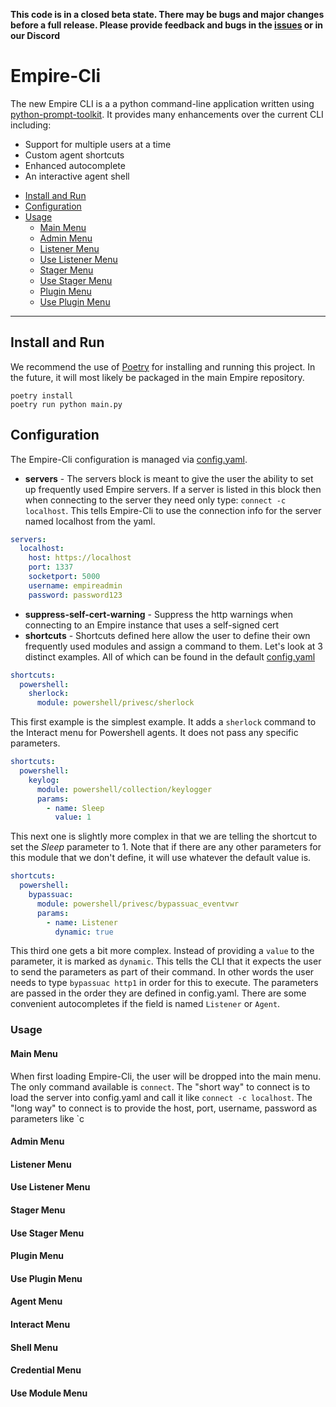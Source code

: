 **This code is in a closed beta state. There may be bugs and major changes before a full release.
Please provide feedback and bugs in the [issues](https://github.com/BC-SECURITY/Empire-Cli/issues) or in our Discord**

Empire-Cli
=============================
The new Empire CLI is a a python command-line application written using [python-prompt-toolkit](https://github.com/prompt-toolkit/python-prompt-toolkit).
It provides many enhancements over the current CLI including:
* Support for multiple users at a time
* Custom agent shortcuts
* Enhanced autocomplete
* An interactive agent shell

- [Install and Run](#install-and-run)
- [Configuration](#configuration)
- [Usage](#usage)
	- [Main Menu](#main-menu)
	- [Admin Menu](#admin-menu)
	- [Listener Menu](#listener-menu)
	- [Use Listener Menu](#use-listener-menu)
	- [Stager Menu](#stager-menu)
	- [Use Stager Menu](#use-stager-menu)
	- [Plugin Menu](#plugin-menu)
	- [Use Plugin Menu](#use-plugin-menu)

----------------------------------

##  Install and Run
We recommend the use of [Poetry](https://python-poetry.org/docs/) for installing and running this project.
In the future, it will most likely be packaged in the main Empire repository.
```shell script
poetry install
poetry run python main.py
```

## Configuration
The Empire-Cli configuration is managed via [config.yaml](./config.yaml).

- **servers** - The servers block is meant to give the user the ability to set up frequently used Empire servers.
If a server is listed in this block then when connecting to the server they need only type: `connect -c localhost`.
This tells Empire-Cli to use the connection info for the server named localhost from the yaml.
```yaml
servers:
  localhost:
    host: https://localhost
    port: 1337
    socketport: 5000
    username: empireadmin
    password: password123
```
- **suppress-self-cert-warning** - Suppress the http warnings when connecting to an Empire instance that uses a self-signed cert
- **shortcuts** - Shortcuts defined here allow the user to define their own frequently used modules and assign a command to them.
Let's look at 3 distinct examples. All of which can be found in the default [config.yaml](./config.yaml)
```yaml
shortcuts:
  powershell:
    sherlock:
      module: powershell/privesc/sherlock
```
This first example is the simplest example. It adds a `sherlock` command to the Interact menu for Powershell agents. It does not pass any specific parameters.

```yaml
shortcuts:
  powershell:
    keylog:
      module: powershell/collection/keylogger
      params:
        - name: Sleep
          value: 1
```
This next one is slightly more complex in that we are telling the shortcut to set the *Sleep* parameter to 1.
Note that if there are any other parameters for this module that we don't define, it will use whatever the default value is.

```yaml
shortcuts:
  powershell:
    bypassuac:
      module: powershell/privesc/bypassuac_eventvwr
      params:
        - name: Listener
          dynamic: true
```
This third one gets a bit more complex. Instead of providing a `value` to the parameter, it is marked as `dynamic`.
This tells the CLI that it expects the user to send the parameters as part of their command. In other words the user needs to type `bypassuac http1` in order for this to execute.
The parameters are passed in the order they are defined in config.yaml. There are some convenient autocompletes if the field is named `Listener` or `Agent`.

### Usage

#### Main Menu
When first loading Empire-Cli, the user will be dropped into the main menu. The only command available is `connect`.
The "short way" to connect is to load the server into config.yaml and call it like `connect -c localhost`.
The "long way" to connect is to provide the host, port, username, password as parameters like `c

#### Admin Menu

#### Listener Menu

#### Use Listener Menu

#### Stager Menu

#### Use Stager Menu

#### Plugin Menu

#### Use Plugin Menu

#### Agent Menu

#### Interact Menu

#### Shell Menu

#### Credential Menu

#### Use Module Menu
